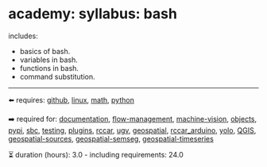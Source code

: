 # academy: syllabus: bash

includes:
- basics of bash.
- variables in bash.
- functions in bash.
- command substitution.

---

⬅️ requires: [github](./github.md), [linux](./linux.md), [math](./math.md), [python](./python.md)

➡️ required for: [documentation](./documentation.md), [flow-management](./flow-management.md), [machine-vision](./machine-vision.md), [objects](./objects.md), [pypi](./pypi.md), [sbc](./sbc.md), [testing](./testing.md), [plugins](./plugins.md), [rccar](./rccar.md), [ugv](./ugv.md), [geospatial](./geospatial.md), [rccar_arduino](./rccar_arduino.md), [yolo](./yolo.md), [QGIS](./QGIS.md), [geospatial-sources](./geospatial-sources.md), [geospatial-semseg](./geospatial-semseg.md), [geospatial-timeseries](./geospatial-timeseries.md)

⏳ duration (hours): 3.0 - including requirements: 24.0

